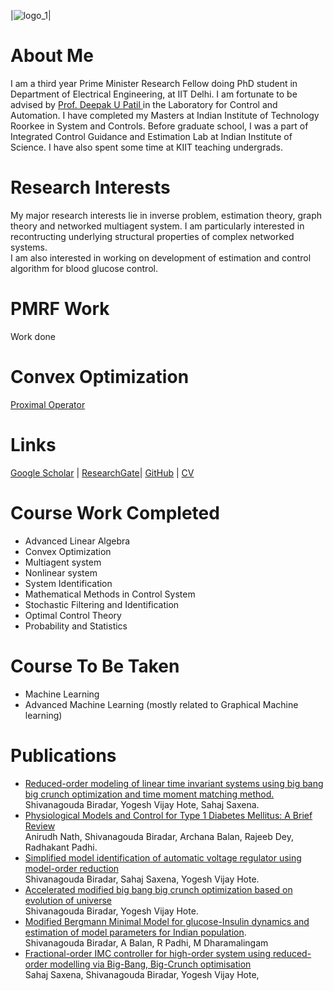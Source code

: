 
|![logo_1](https://user-images.githubusercontent.com/65863581/84593905-73292a00-ae6c-11ea-85cc-eb32765471a4.jpg)|

# About Me 
I am a third year Prime Minister Research Fellow doing PhD student in Department of Electrical Engineering, at IIT Delhi. I am fortunate to be advised by [Prof. Deepak U Patil ](http://web.iitd.ac.in/~deepakpatil/) in the Laboratory for Control and Automation. I have completed my Masters at Indian Institute of Technology Roorkee in System and Controls. 
Before graduate school, I was a part of Integrated Control Guidance and Estimation Lab at Indian Institute of Science. 
I have also spent some time at KIIT teaching undergrads.
# Research Interests
My major research interests lie in inverse problem, estimation theory, graph theory and networked multiagent system. 
I am particularly interested in recontructing underlying structural properties of complex networked systems. <br /> I am also interested in working on development of estimation and control algorithm for blood glucose control.

# PMRF Work
 Work done

# Convex Optimization 
  [Proximal Operator](https://github.com/ShivanB/Shivan-Biradar/blob/master/Proximal_Operator.md)
 


# Links
[Google Scholar](https://scholar.google.com/citations?user=R8c6wqUAAAAJ&hl=en) | [ResearchGate](https://www.researchgate.net/profile/Shivanagouda_Biradar3)| [GitHub](https://github.com/ShiBirIIT) | [CV](/doc/Professional_CV.pdf)

# Course Work Completed
- Advanced Linear Algebra
- Convex Optimization
- Multiagent system
- Nonlinear system
- System Identification
- Mathematical Methods in Control System
- Stochastic Filtering and Identification
- Optimal Control Theory
- Probability and Statistics

# Course To Be Taken
- Machine Learning
- Advanced Machine Learning (mostly related to Graphical Machine learning) 

# Publications
- [Reduced-order modeling of linear time invariant systems using big bang big crunch optimization and time moment matching method.](https://www.sciencedirect.com/science/article/pii/S0307904X16301317)<br /> Shivanagouda Biradar, Yogesh Vijay Hote, Sahaj Saxena.<br />
- [Physiological Models and Control for Type 1 Diabetes Mellitus: A Brief Review](https://www.sciencedirect.com/science/article/pii/S2405896318302416)<br /> Anirudh Nath, Shivanagouda Biradar, Archana Balan, Rajeeb Dey, Radhakant Padhi.<br />
- [Simplified model identification of automatic voltage regulator using model-order reduction](https://ieeexplore.ieee.org/abstract/document/7274985)<br />Shivanagouda Biradar, Sahaj Saxena, Yogesh Vijay Hote.<br /> 
- [Accelerated modified big bang big crunch optimization based on evolution of universe](https://ieeexplore.ieee.org/abstract/document/8263028)<br />Shivanagouda Biradar, Yogesh Vijay Hote.<br />
- [Modified Bergmann Minimal Model for glucose-Insulin dynamics and estimation of model parameters for Indian population](https://www.semanticscholar.org/paper/MODIFIED-BERGMAN-MINIMAL-MODEL-FOR-GLUCOSE-INSULIN-Biradar-Balan/2953cf8f5a09b2592aaaeaaab2d8982419b09608).<br /> Shivanagouda Biradar, A Balan, R Padhi, M Dharamalingam
- [Fractional-order IMC controller for high-order system using reduced-order modelling via Big-Bang, Big-Crunch optimisation](https://www.tandfonline.com/doi/full/10.1080/00207721.2021.1942587) <br /> Sahaj Saxena, Shivanagouda Biradar, Yogesh Vijay Hote,  <br />
